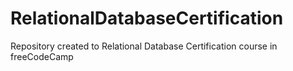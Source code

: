 # RelationalDatabaseCertification
Repository created to Relational Database Certification course in freeCodeCamp

